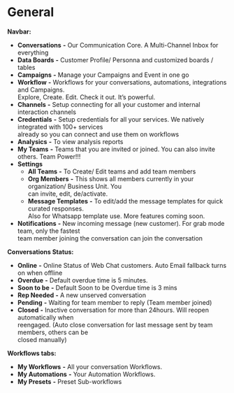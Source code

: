 
# General


**Navbar:**

- **Conversations** **-** Our Communication Core.  A Multi-Channel Inbox for everything
- **Data Boards** **-** Customer Profile/ Personna and customized boards / tables
- **Campaigns** **-** Manage your Campaigns and Event in one go
- **Workflow** **-** Workflows for your conversations, automations, integrations and Campaigns.  
  Explore, Create. Edit. Check it out. It’s powerful.
- **Channels** **-** Setup connecting for all your customer and internal interaction channels
- **Credentials** **-** Setup credentials for all your services.  We natively integrated with 100+ services  
  already so you can connect and use them on workflows
- **Analysics** **-** To view analysis reports
- **My Teams** **-** Teams that you are invited or joined. You can also invite others. Team Power!!!
- **Settings**  
  - **All Teams** **-** To Create/ Edit teams and add team members
  - **Org Members** **-** This shows all members currently in your organization/ Business Unit.  You  
    can invite, edit, de/activate.
  - **Message Templates** **-** To edit/add the message templates for quick curated responses.  
    Also for Whatsapp template use.  More features coming soon.
- **Notifications** **-** New incoming message (new customer). For grab mode team, only the fastest  
  team member joining the conversation can join the conversation  

  

**Conversations Status:**

- **Online** **-** Online Status of Web Chat customers. Auto Email fallback turns on when offline
- **Overdue** **-** Default overdue time is 5 minutes.
- **Soon to be** **-** Default Soon to be Overdue time is 3 mins
- **Rep Needed** **-** A new unserved conversation
- **Pending** **-** Waiting for team member to reply (Team member joined)
- **Closed** **-** Inactive conversation for more than 24hours.  Will reopen automatically when  
  reengaged. (Auto close conversation for last message sent by team members, others can be  
  closed manually)

**Workflows tabs:**

- **My Workflows** **-** All your conversation Workflows.
- **My Automations** **-** Your Automation Workflows.
- **My Presets** **-** Preset Sub-workflows
